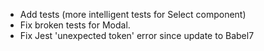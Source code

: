 * Add tests (more intelligent tests for Select component)
* Fix broken tests for Modal.
* Fix Jest 'unexpected token' error since update to Babel7